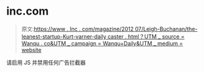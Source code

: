 # inc.com

> 原文:[https://www . Inc . com/magazine/2012 07/Leigh-Buchanan/the-leanest-startup-Kurt-varner-daily caster . html？UTM _ source = Wanqu . co&UTM _ campaign = Wanqu+Daily&UTM _ medium = website](https://www.inc.com/magazine/201207/leigh-buchanan/the-leanest-startup-kurt-varner-dailytoaster.html?utm_source=wanqu.co&utm_campaign=Wanqu+Daily&utm_medium=website)

请启用 JS 并禁用任何广告拦截器